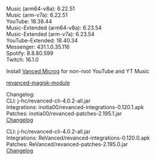 Music (arm64-v8a): 6.22.51  
Music (arm-v7a): 6.22.51  
YouTube: 18.38.44  
Music-Extended (arm64-v8a): 6.23.54  
Music-Extended (arm-v7a): 6.23.54  
YouTube-Extended: 18.40.34  
Messenger: 431.1.0.35.116  
Spotify: 8.8.80.599  
Twitch: 16.1.0  

Install [Vanced Microg](https://github.com/TeamVanced/VancedMicroG/releases) for non-root YouTube and YT Music  

[revanced-magisk-module](https://github.com/j-hc/revanced-magisk-module)  

Changelog:  
CLI: j-hc/revanced-cli-4.0.2-all.jar  
Integrations: inotia00/revanced-integrations-0.120.1.apk  
Patches: inotia00/revanced-patches-2.195.1.jar  
[Changelog](https://github.com/inotia00/revanced-patches/releases/tag/v2.195.1)

CLI: j-hc/revanced-cli-4.0.2-all.jar  
Integrations: ReVanced/revanced-integrations-0.120.0.apk  
Patches: ReVanced/revanced-patches-2.195.0.jar  
[Changelog](https://github.com/ReVanced/revanced-patches/releases/tag/v2.195.0)  

